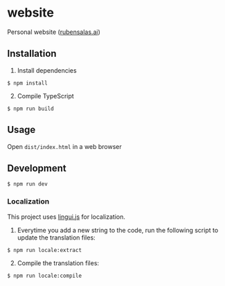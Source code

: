 # website
Personal website ([rubensalas.ai](https://rubensalas.ai/))

## Installation
1. Install dependencies
```
$ npm install
```

2. Compile TypeScript
```
$ npm run build
```

## Usage
Open `dist/index.html` in a web browser

## Development
```
$ npm run dev
```

### Localization
This project uses [lingui.js](https://lingui.js.org/) for localization.

1. Everytime you add a new string to the code, run the following script to update the translation files:
```console
$ npm run locale:extract
```
2. Compile the translation files:
```console
$ npm run locale:compile
```
